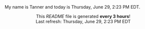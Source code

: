 My name is Tanner and today is Thursday, June 29, 2:23 PM EDT.

<p align="center">This <i>README</i> file is generated <b>every 3 hours</b>!</br>Last refresh: Thursday, June 29, 2:23 PM EDT<br /></p>
